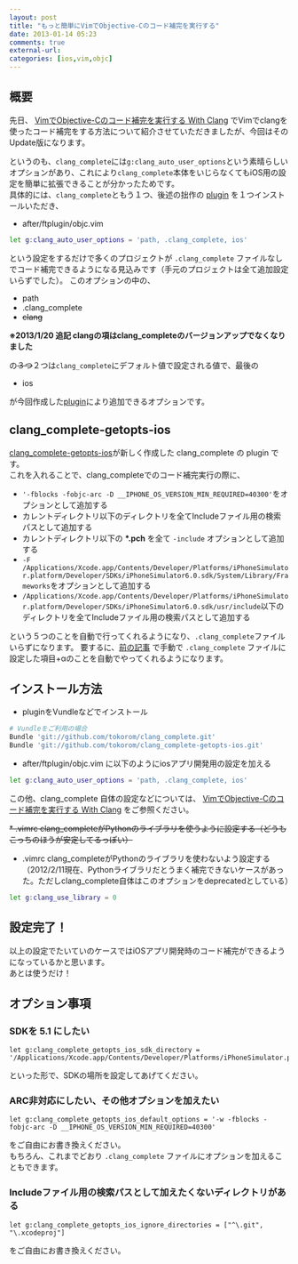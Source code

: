 ```yaml
---
layout: post
title: "もっと簡単にVimでObjective-Cのコード補完を実行する"
date: 2013-01-14 05:23
comments: true
external-url: 
categories: [ios,vim,objc]
---
```


## 概要

先日、 [VimでObjective-Cのコード補完を実行する With Clang](/2013/01/02/clang-complete-for-vim/) でVimでclangを使ったコード補完をする方法について紹介させていただきましたが、今回はそのUpdate版になります。

というのも、`clang_complete`には`g:clang_auto_user_options`という素晴らしいオプションがあり、これにより`clang_complete`本体をいじらなくてもiOS用の設定を簡単に拡張できることが分かったためです。  
具体的には、`clang_complete`ともう１つ、後述の拙作の [plugin](https://github.com/tokorom/clang_complete-getopts-ios) を１つインストールいただき、

* after/ftplugin/objc.vim

```sh
let g:clang_auto_user_options = 'path, .clang_complete, ios'
```

という設定をするだけで多くのプロジェクトが `.clang_complete` ファイルなしでコード補完できるようになる見込みです（手元のプロジェクトは全て追加設定いらずでした）。
このオプションの中の、

<!-- more -->

* path
* .clang_complete
* <del>clang</del>


**※2013/1/20 追記 clangの項はclang_completeのバージョンアップでなくなりました**

の<del>３つ</del>２つは`clang_complete`にデフォルト値で設定される値で、最後の

* ios

が今回作成した[plugin](https://github.com/tokorom/clang_complete-getopts-ios)により追加できるオプションです。

## clang_complete-getopts-ios

[clang_complete-getopts-ios](https://github.com/tokorom/clang_complete-getopts-ios)が新しく作成した clang_complete の plugin です。  
これを入れることで、clang_completeでのコード補完実行の際に、

* `'-fblocks -fobjc-arc -D __IPHONE_OS_VERSION_MIN_REQUIRED=40300'`をオプションとして追加する
* カレントディレクトリ以下のディレクトリを全てIncludeファイル用の検索パスとして追加する
* カレントディレクトリ以下の **\*.pch** を全て `-include` オプションとして追加する
* `-F /Applications/Xcode.app/Contents/Developer/Platforms/iPhoneSimulator.platform/Developer/SDKs/iPhoneSimulator6.0.sdk/System/Library/Frameworks`をオプションとして追加する
* `/Applications/Xcode.app/Contents/Developer/Platforms/iPhoneSimulator.platform/Developer/SDKs/iPhoneSimulator6.0.sdk/usr/include`以下のディレクトリを全てIncludeファイル用の検索パスとして追加する

という５つのことを自動で行ってくれるようになり、`.clang_complete`ファイルいらずになります。
要するに、[前の記事](/2013/01/02/clang-complete-for-vim/) で手動で `.clang_complete` ファイルに設定した項目+αのことを自動でやってくれるようになります。

## インストール方法

* pluginをVundleなどでインストール

```sh
# Vundleをご利用の場合
Bundle 'git://github.com/tokorom/clang_complete.git'
Bundle 'git://github.com/tokorom/clang_complete-getopts-ios.git'
```

* after/ftplugin/objc.vim に以下のようにiosアプリ開発用の設定を加える

```sh
let g:clang_auto_user_options = 'path, .clang_complete, ios'
```

この他、clang_complete 自体の設定などについては、 [VimでObjective-Cのコード補完を実行する With Clang](/2013/01/02/clang-complete-for-vim/) をご参照ください。

<s>* .vimrc clang_completeがPythonのライブラリを使うように設定する（どうもこっちのほうが安定してるっぽい）</s>
* .vimrc clang_completeがPythonのライブラリを使わないよう設定する（2012/2/11現在、Pythonライブラリだとうまく補完できないケースがあった。ただしclang_complete自体はこのオプションをdeprecatedとしている）

```sh
let g:clang_use_library = 0
```

## 設定完了！

以上の設定でたいていのケースではiOSアプリ開発時のコード補完ができるようになっているかと思います。  
あとは使うだけ！

## オプション事項

### SDKを **5.1** にしたい

```objc
let g:clang_complete_getopts_ios_sdk_directory = '/Applications/Xcode.app/Contents/Developer/Platforms/iPhoneSimulator.platform/Developer/SDKs/iPhoneSimulator5.1.sdk'
```

といった形で、SDKの場所を設定してあげてください。

### ARC非対応にしたい、その他オプションを加えたい

```objc
let g:clang_complete_getopts_ios_default_options = '-w -fblocks -fobjc-arc -D __IPHONE_OS_VERSION_MIN_REQUIRED=40300'
```

をご自由にお書き換えください。  
もちろん、これまでどおり `.clang_complete` ファイルにオプションを加えることもできます。

### Includeファイル用の検索パスとして加えたくないディレクトリがある

```objc
let g:clang_complete_getopts_ios_ignore_directories = ["^\.git", "\.xcodeproj"]
```

をご自由にお書き換えください。
